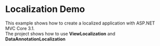 ﻿# Localization Demo
This example shows how to create a localized application with ASP.NET MVC Core 3.1.  
The project shows how to use **ViewLocalization** and **DataAnnotationLocalization**
